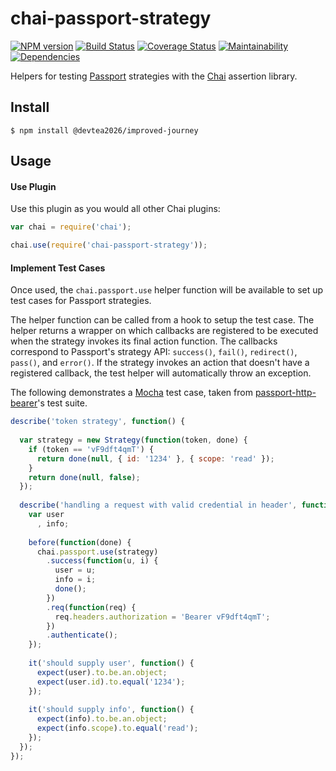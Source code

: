 # chai-passport-strategy

[![NPM version](https://img.shields.io/npm/v/@devtea2026/improved-journey.svg)](https://www.npmjs.com/package/@devtea2026/improved-journey)
[![Build Status](https://travis-ci.org/devtea2026/improved-journey.svg?branch=master)](https://travis-ci.org/devtea2026/improved-journey)
[![Coverage Status](https://coveralls.io/repos/github/devtea2026/improved-journey/badge.svg?branch=master)](https://coveralls.io/github/devtea2026/improved-journey?branch=master)
[![Maintainability](https://api.codeclimate.com/v1/badges/3372259864c17397d251/maintainability)](https://codeclimate.com/github/devtea2026/improved-journey/maintainability)
[![Dependencies](https://david-dm.org/devtea2026/improved-journey.png)](https://david-dm.org/devtea2026/improved-journey)
<!--[![SAST](https://gitlab.com/devtea2026/improved-journey/badges/master/build.svg)](https://gitlab.com/devtea2026/improved-journey/badges/master/build.svg)-->

Helpers for testing [Passport](https://github.com/passport-next) strategies with the
[Chai](http://chaijs.com/) assertion library.

## Install

    $ npm install @devtea2026/improved-journey

## Usage

#### Use Plugin

Use this plugin as you would all other Chai plugins:

```javascript
var chai = require('chai');

chai.use(require('chai-passport-strategy'));
```

#### Implement Test Cases

Once used, the `chai.passport.use` helper function will be available to set up
test cases for Passport strategies.

The helper function can be called from a hook to setup the test case.  The
helper returns a wrapper on which callbacks are registered to be executed
when the strategy invokes its final action function.  The callbacks correspond
to Passport's strategy API: `success()`, `fail()`, `redirect()`, `pass()`, and
`error()`.  If the strategy invokes an action that doesn't have a registered
callback, the test helper will automatically throw an exception.

The following demonstrates a [Mocha](http://mochajs.org/) test
case, taken from [passport-http-bearer](https://github.com/passport-next/passport-http-bearer)'s
test suite.


```javascript
describe('token strategy', function() {
    
  var strategy = new Strategy(function(token, done) {
    if (token == 'vF9dft4qmT') { 
      return done(null, { id: '1234' }, { scope: 'read' });
    }
    return done(null, false);
  });
  
  describe('handling a request with valid credential in header', function() {
    var user
      , info;
    
    before(function(done) {
      chai.passport.use(strategy)
        .success(function(u, i) {
          user = u;
          info = i;
          done();
        })
        .req(function(req) {
          req.headers.authorization = 'Bearer vF9dft4qmT';
        })
        .authenticate();
    });
    
    it('should supply user', function() {
      expect(user).to.be.an.object;
      expect(user.id).to.equal('1234');
    });
    
    it('should supply info', function() {
      expect(info).to.be.an.object;
      expect(info.scope).to.equal('read');
    });
  });
});
```
